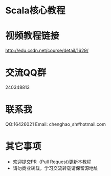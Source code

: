 # Scala核心教程

# 视频教程链接

http://edu.csdn.net/course/detail/1629/

# 交流QQ群

240348813

# 联系我

QQ:16426021
Email: chenghao_sh#hotmail.com

# 其它事项
- 欢迎提交PR（Pull Request)更新本教程
- 请勿商业转载，学习交流转载请保留源地址
